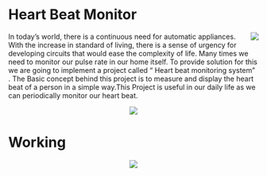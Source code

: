 # Heart Beat Monitor
<img align="right"  src="https://user-images.githubusercontent.com/81762286/113425066-d6ca1700-93ee-11eb-8e9f-ea2269f0305e.gif">
In today’s world, there is a continuous need for automatic appliances. With the increase in standard of living, there is a sense of urgency for developing circuits that would ease the complexity of life. Many times we need to monitor our pulse rate in our home itself.  To provide solution for this we are going to implement a project called “ Heart beat monitoring system” . The Basic concept behind this project is to measure and display the heart beat of a person in a simple way.This Project is useful in our daily life as we can periodically monitor our heart beat.
<p align="center">
  <img  src="https://user-images.githubusercontent.com/81762286/113402430-9ce31b80-93c2-11eb-8eb0-235576339257.JPG">
</p>



# Working
<p align="center">
  <img  src="https://user-images.githubusercontent.com/81762286/113396757-ad42c880-93b9-11eb-9e2a-2e359ad43f45.gif">
</p>
